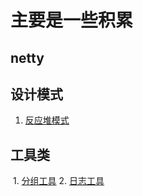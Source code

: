 # 主要是一些积累

## netty

## 设计模式

  1. [反应堆模式](https://github.com/zhizhi555555/javatools/blob/master/src/main/java/desiger/Reactor%EF%BC%88%E5%8F%8D%E5%BA%94%E5%99%A8%EF%BC%89%E6%A8%A1%E5%BC%8F.md)

## 工具类
  
  1. [分组工具](https://github.com/zhizhi555555/javatools/blob/master/src/main/java/utils/GroupUtil.java)
  2. [日志工具](https://github.com/zhizhi555555/javatools/blob/master/src/main/java/utils/logUtil.java)
  
